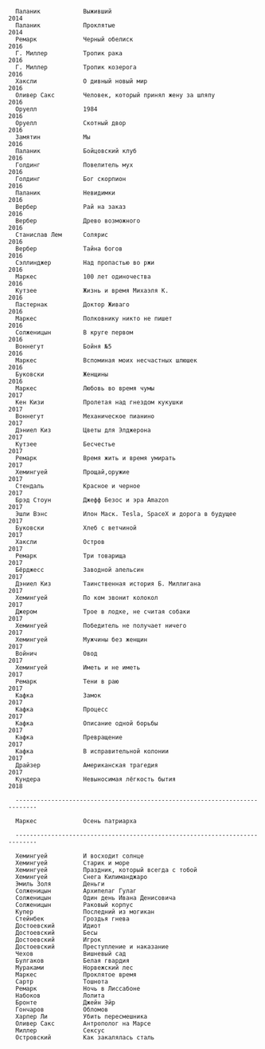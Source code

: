       Паланик            Выживший                                             2014
      Паланик            Проклятые                                            2014
      Ремарк             Черный обелиск                                       2016
      Г. Миллер          Тропик рака                                          2016
      Г. Миллер          Тропик козерога                                      2016
      Хаксли             О дивный новый мир                                   2016
      Оливер Сакс        Человек, который принял жену за шляпу                2016
      Оруелл             1984                                                 2016
      Оруелл             Скотный двор                                         2016
      Замятин            Мы                                                   2016
      Паланик            Бойцовский клуб                                      2016
      Голдинг            Повелитель мух                                       2016
      Голдинг            Бог скорпион                                         2016
      Паланик            Невидимки                                            2016
      Вербер             Рай на заказ                                         2016
      Вербер             Древо возможного                                     2016
      Станислав Лем      Солярис                                              2016
      Вербер             Тайна богов                                          2016
      Сэллинджер         Над пропастью во ржи                                 2016
      Маркес             100 лет одиночества                                  2016
      Кутзее             Жизнь и время Михаэля К.                             2016
      Пастернак          Доктор Живаго                                        2016
      Маркес             Полковнику никто не пишет                            2016
      Солженицын         В круге первом                                       2016
      Воннегут           Бойня №5                                             2016
      Маркес             Вспоминая моих несчастных шлюшек                     2016
      Буковски           Женщины                                              2016
      Маркес             Любовь во время чумы                                 2017
      Кен Кизи           Пролетая над гнездом кукушки                         2017
      Воннегут           Механическое пианино                                 2017
      Дэниел Киз         Цветы для Элджерона                                  2017
      Кутзее             Бесчестье                                            2017
      Ремарк             Время жить и время умирать                           2017
      Хемингуей          Прощай,оружие                                        2017
      Стендаль           Красное и черное                                     2017
      Брэд Стоун         Джефф Безос и эра Amazon                             2017
      Эшли Вэнс          Илон Маск. Tesla, SpaceX и дорога в будущее          2017
      Буковски           Хлеб с ветчиной                                      2017
      Хаксли             Остров                                               2017
      Ремарк             Три товарища                                         2017
      Бёрджесс           Заводной апельсин                                    2017
      Дэниел Киз         Таинственная история Б. Миллигана                    2017
      Хемингуей          По ком звонит колокол                                2017
      Джером             Трое в лодке, не считая собаки                       2017
      Хемингуей          Победитель не получает ничего                        2017
      Хемингуей          Мужчины без женщин                                   2017
      Войнич             Овод                                                 2017
      Хемингуей          Иметь и не иметь                                     2017
      Ремарк             Тени в раю                                           2017
      Кафка              Замок                                                2017
      Кафка              Процесс                                              2017
      Кафка              Описание одной борьбы                                2017
      Кафка              Превращение                                          2017
      Кафка              В исправительной колонии                             2017
      Драйзер            Американская трагедия                                2017
      Кундера            Невыносимая лёгкость бытия                           2018
      
      ----------------------------------------------------------------------------
      
      Маркес             Осень патриарха                                      
      
      ----------------------------------------------------------------------------
      
      Хемингуей          И восходит солнце                                    
      Хемингуей          Старик и море                                        
      Хемингуей          Праздник, который всегда с тобой                     
      Хемингуей          Снега Килиманджаро                                   
      Эмиль Золя         Деньги                                               
      Солженицын         Архипелаг Гулаг                                      
      Солженицын         Один день Ивана Денисовича                           
      Солженицын         Раковый корпус                                       
      Купер              Последний из могикан                                 
      Стейнбек           Гроздья гнева                                        
      Достоевский        Идиот                                                
      Достоевский        Бесы                                                 
      Достоевский        Игрок                                                
      Достоевский        Преступление и наказание                             
      Чехов              Вишневый сад                                         
      Булгаков           Белая гвардия                                        
      Мураками           Норвежский лес                                       
      Маркес             Проклятое время                                      
      Сартр              Тошнота                                              
      Ремарк             Ночь в Лиссабоне                                     
      Набоков            Лолита                                               
      Бронте             Джейн Эйр                                            
      Гончаров           Обломов                                              
      Харпер Ли          Убить пересмешника                                   
      Оливер Сакс        Антрополог на Марсе                                  
      Миллер             Сексус                                               
      Островский         Как закалялась сталь 